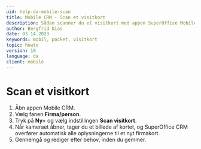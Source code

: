 ```yaml
---
uid: help-da-mobile-scan
title: Mobile CRM - Scan et visitkort
description: Sådan scanner du et visitkort med appen SuperOffice Mobile CRM.
author: Bergfrid Dias
date: 03.14.2023
keywords: mobil, pocket, visitkort
topic: howto
version: 10
language: da
client: mobile
---
```


# Scan et visitkort

1. Åbn appen Mobile CRM.
1. Vælg fanen **Firma/person**.
1. Tryk på **Ny+** og vælg indstillingen **Scan visitkort**.
1. Når kameraet åbner, tager du et billede af kortet, og SuperOffice CRM overfører automatisk alle oplysningerne til et nyt firmakort.
1. Gennemgå og rediger efter behov, inden du gemmer.

<!-- Referenced links -->

<!-- Referenced images -->
